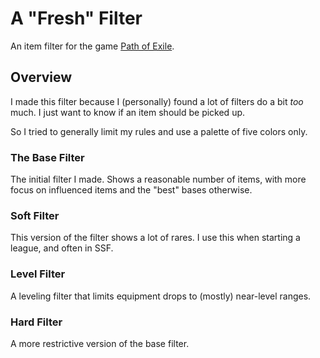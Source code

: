# A "Fresh" Filter
An item filter for the game [Path of Exile](https://www.pathofexile.com/).

## Overview

I made this filter because I (personally) found a lot of filters do a bit *too* much. I just want to know if an item should be picked up. 

So I tried to generally limit my rules and use a palette of five colors only.

### The Base Filter
The initial filter I made. Shows a reasonable number of items, with more focus on influenced items and the "best" bases otherwise.

### Soft Filter
This version of the filter shows a lot of rares. I use this when starting a league, and often in SSF.

### Level Filter
A leveling filter that limits equipment drops to (mostly) near-level ranges.

### Hard Filter
A more restrictive version of the base filter.
